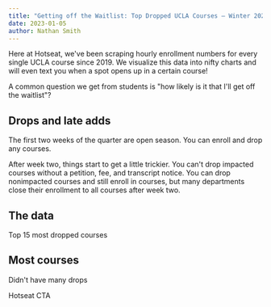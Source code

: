 ```yaml
---
title: "Getting off the Waitlist: Top Dropped UCLA Courses – Winter 2022"
date: 2023-01-05
author: Nathan Smith
---
```


Here at Hotseat, we've been scraping hourly enrollment numbers for every single UCLA course since 2019. We visualize this data into nifty charts and will even text you when a spot opens up in a certain course!

A common question we get from students is "how likely is it that I'll get off the waitlist"?

## Drops and late adds

The first two weeks of the quarter are open season. You can enroll and drop any courses.

After week two, things start to get a little trickier. You can't drop impacted courses without a petition, fee, and transcript notice. You can drop nonimpacted courses and still enroll in courses, but many departments close their enrollment to all courses after week two.

## The data

Top 15 most dropped courses


## Most courses

Didn't have many drops

Hotseat CTA
